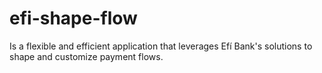 # efi-shape-flow
Is a flexible and efficient application that leverages Efí Bank's solutions to shape and customize payment flows.
